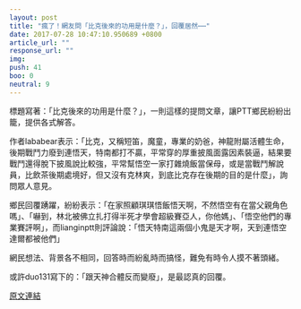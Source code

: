 ```yaml
---
layout: post
title: "瘋了！網友問「比克後來的功用是什麼？」，回覆居然⋯⋯"
date: 2017-07-28 10:47:10.950689 +0800
article_url: ""
response_url: ""
img: 
push: 41
boo: 0
neutral: 9
---
```


標題寫著：「比克後來的功用是什麼？」，一則這樣的提問文章，讓PTT鄉民紛紛出籠，提供各式解答。

作者lababear表示：「比克，又稱短笛，魔童，專業的奶爸，神龍附屬活體生命，後期戰鬥力廢到連悟天，特南都打不贏，平常穿的厚重披風面露因素裝逼，結果要戰鬥還得脫下披風說比較強，平常幫悟空一家打雜燒飯當保母，或是當戰鬥解說員，比飲茶後期處境好，但又沒有克林爽，到底比克存在後期的目的是什麼」，詢問眾人意見。

鄉民回覆踴躍，紛紛表示：「在家照顧琪琪悟飯悟天啊，不然悟空有在當父親角色嗎」、「嚇到，林北被佛立扎打得半死才學會超級賽亞人，你他媽」、「悟空他們的專業賽評啊」，而lianginptt則評論說：「悟天特南這兩個小鬼是天才啊，天到連悟空達爾都被他們」

網民想法、背景各不相同，回答時而紛亂時而搞怪，難免有時令人摸不著頭緒。

或許duo131寫下的：「跟天神合體反而變廢」，是最認真的回覆。

<a href = "https://www.ptt.cc/bbs/Gossiping/M.1501177189.A.3CB.html">原文連結</a>

